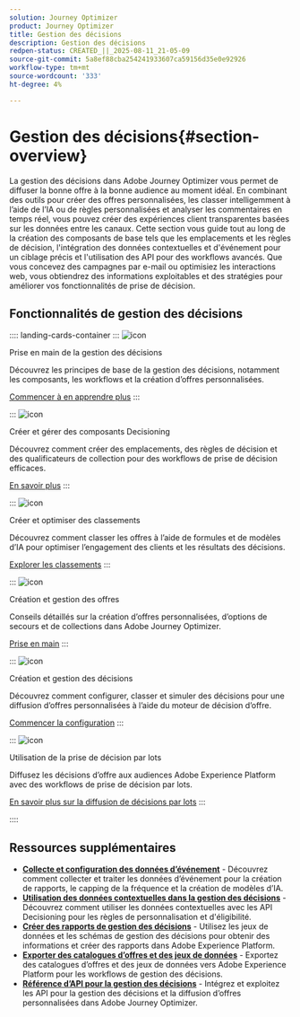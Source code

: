 ```yaml
---
solution: Journey Optimizer
product: Journey Optimizer
title: Gestion des décisions
description: Gestion des décisions
redpen-status: CREATED_||_2025-08-11_21-05-09
source-git-commit: 5a8ef88cba254241933607ca59156d35e0e92926
workflow-type: tm+mt
source-wordcount: '333'
ht-degree: 4%

---
```



# Gestion des décisions{#section-overview}

La gestion des décisions dans Adobe Journey Optimizer vous permet de diffuser la bonne offre à la bonne audience au moment idéal. En combinant des outils pour créer des offres personnalisées, les classer intelligemment à l’aide de l’IA ou de règles personnalisées et analyser les commentaires en temps réel, vous pouvez créer des expériences client transparentes basées sur les données entre les canaux. Cette section vous guide tout au long de la création des composants de base tels que les emplacements et les règles de décision, l&#39;intégration des données contextuelles et d&#39;événement pour un ciblage précis et l&#39;utilisation des API pour des workflows avancés. Que vous concevez des campagnes par e-mail ou optimisiez les interactions web, vous obtiendrez des informations exploitables et des stratégies pour améliorer vos fonctionnalités de prise de décision.

## Fonctionnalités de gestion des décisions

:::: landing-cards-container
:::
![icon](https://cdn.experienceleague.adobe.com/icons/circle-play.svg)

Prise en main de la gestion des décisions

Découvrez les principes de base de la gestion des décisions, notamment les composants, les workflows et la création d’offres personnalisées.

[Commencer à en apprendre plus](get-started-decision-landing-page.md)
:::

:::
![icon](https://cdn.experienceleague.adobe.com/icons/puzzle-piece.svg)

Créer et gérer des composants Decisioning

Découvrez comment créer des emplacements, des règles de décision et des qualificateurs de collection pour des workflows de prise de décision efficaces.

[En savoir plus](create-components-landing-page.md)
:::

:::
![icon](https://cdn.experienceleague.adobe.com/icons/bullseye.svg)

Créer et optimiser des classements

Découvrez comment classer les offres à l’aide de formules et de modèles d’IA pour optimiser l’engagement des clients et les résultats des décisions.

[Explorer les classements](rankings-landing-page.md)
:::

:::
![icon](https://cdn.experienceleague.adobe.com/icons/list-check.svg)

Création et gestion des offres

Conseils détaillés sur la création d’offres personnalisées, d’options de secours et de collections dans Adobe Journey Optimizer.

[Prise en main](managing-offers-in-the-offer-library-landing-page.md)
:::

:::
![icon](https://cdn.experienceleague.adobe.com/icons/gear.svg)

Création et gestion des décisions

Découvrez comment configurer, classer et simuler des décisions pour une diffusion d’offres personnalisées à l’aide du moteur de décision d’offre.

[Commencer la configuration](create-manage-activities-landing-page.md)
:::

:::
![icon](https://cdn.experienceleague.adobe.com/icons/screwdriver-wrench.svg)

Utilisation de la prise de décision par lots

Diffusez les décisions d’offre aux audiences Adobe Experience Platform avec des workflows de prise de décision par lots.

[En savoir plus sur la diffusion de décisions par lots](../using/offers/batch-delivery.md)
:::

::::


## Ressources supplémentaires

- **[Collecte et configuration des données d’événement](collect-event-data-landing-page.md)** - Découvrez comment collecter et traiter les données d’événement pour la création de rapports, le capping de la fréquence et la création de modèles d’IA.
- **[Utilisation des données contextuelles dans la gestion des décisions](context-data-landing-page.md)** - Découvrez comment utiliser les données contextuelles avec les API Decisioning pour les règles de personnalisation et d&#39;éligibilité.
- **[Créer des rapports de gestion des décisions](create-reports-landing-page.md)** - Utilisez les jeux de données et les schémas de gestion des décisions pour obtenir des informations et créer des rapports dans Adobe Experience Platform.
- **[Exporter des catalogues d’offres et des jeux de données](export-catalog-landing-page.md)** - Exportez des catalogues d’offres et des jeux de données vers Adobe Experience Platform pour les workflows de gestion des décisions.
- **[Référence d’API pour la gestion des décisions](api-reference-landing-page.md)** - Intégrez et exploitez les API pour la gestion des décisions et la diffusion d’offres personnalisées dans Adobe Journey Optimizer.

